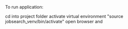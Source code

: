 To run application:

cd into project folder
activate virtual environment "source jobsearch_venv/bin/activate"
open browser and 
